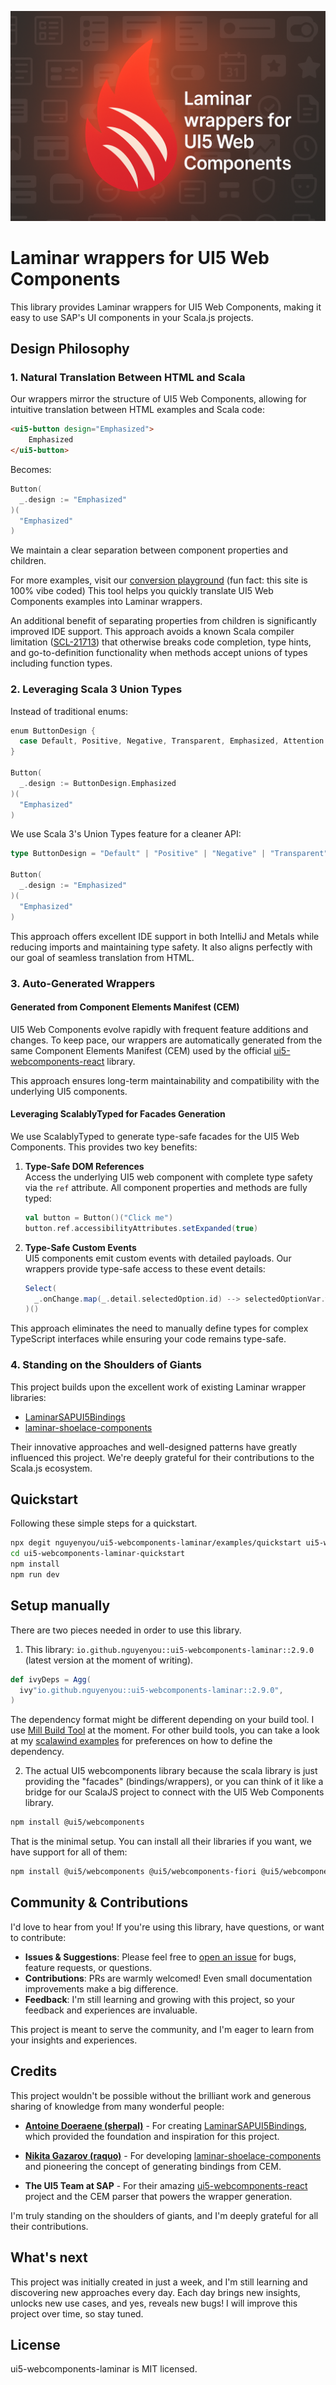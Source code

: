 <p align="center">
  <img src="https://raw.githubusercontent.com/nguyenyou/ui5-webcomponents-laminar/main/.github/assets/banner.png" alt="Laminar wrappers for UI5 Web Components">
</p>

# Laminar wrappers for UI5 Web Components

This library provides Laminar wrappers for UI5 Web Components, making it easy to use SAP's UI components in your Scala.js projects.

## Design Philosophy

### 1. Natural Translation Between HTML and Scala

Our wrappers mirror the structure of UI5 Web Components, allowing for intuitive translation between HTML examples and Scala code:

```html
<ui5-button design="Emphasized">
    Emphasized
</ui5-button>
```

Becomes:

```scala
Button(
  _.design := "Emphasized"
)(
  "Emphasized"
)
```

We maintain a clear separation between component properties and children.

For more examples, visit our [conversion playground](https://ui5webcomponents-to-laminar.vercel.app/) (fun fact: this site is 100% vibe coded) This tool helps you quickly translate UI5 Web Components examples into Laminar wrappers.

An additional benefit of separating properties from children is significantly improved IDE support. This approach avoids a known Scala compiler limitation ([SCL-21713](https://youtrack.jetbrains.com/issue/SCL-21713/Method-accepting-a-union-of-types-that-includes-a-Function-type-problems-with-go-to-definition-type-hints-and-autocomplete-Scala)) that otherwise breaks code completion, type hints, and go-to-definition functionality when methods accept unions of types including function types.

### 2. Leveraging Scala 3 Union Types

Instead of traditional enums:

```scala
enum ButtonDesign {
  case Default, Positive, Negative, Transparent, Emphasized, Attention
}

Button(
  _.design := ButtonDesign.Emphasized
)(
  "Emphasized"
)
```

We use Scala 3's Union Types feature for a cleaner API:

```scala
type ButtonDesign = "Default" | "Positive" | "Negative" | "Transparent" | "Emphasized" | "Attention"

Button(
  _.design := "Emphasized"
)(
  "Emphasized"
)
```

This approach offers excellent IDE support in both IntelliJ and Metals while reducing imports and maintaining type safety. It also aligns perfectly with our goal of seamless translation from HTML.

### 3. Auto-Generated Wrappers

#### Generated from Component Elements Manifest (CEM)

UI5 Web Components evolve rapidly with frequent feature additions and changes. To keep pace, our wrappers are automatically generated from the same Component Elements Manifest (CEM) used by the official [ui5-webcomponents-react](https://github.com/SAP/ui5-webcomponents-react) library.

This approach ensures long-term maintainability and compatibility with the underlying UI5 components.

#### Leveraging ScalablyTyped for Facades Generation

We use ScalablyTyped to generate type-safe facades for the UI5 Web Components. This provides two key benefits:

1. **Type-Safe DOM References**  
   Access the underlying UI5 web component with complete type safety via the `ref` attribute. All component properties and methods are fully typed:

   ```scala
   val button = Button()("Click me")
   button.ref.accessibilityAttributes.setExpanded(true)
   ```

2. **Type-Safe Custom Events**  
   UI5 components emit custom events with detailed payloads. Our wrappers provide type-safe access to these event details:

   ```scala
   Select(
     _.onChange.map(_.detail.selectedOption.id) --> selectedOptionVar.writer
   )()
   ```

This approach eliminates the need to manually define types for complex TypeScript interfaces while ensuring your code remains type-safe.

### 4. Standing on the Shoulders of Giants

This project builds upon the excellent work of existing Laminar wrapper libraries:

- [LaminarSAPUI5Bindings](https://github.com/sherpal/LaminarSAPUI5Bindings)
- [laminar-shoelace-components](https://github.com/raquo/laminar-shoelace-components)

Their innovative approaches and well-designed patterns have greatly influenced this project. We're deeply grateful for their contributions to the Scala.js ecosystem.

## Quickstart

Following these simple steps for a quickstart.

```sh
npx degit nguyenyou/ui5-webcomponents-laminar/examples/quickstart ui5-webcomponents-laminar-quickstart
cd ui5-webcomponents-laminar-quickstart
npm install
npm run dev
```

## Setup manually

There are two pieces needed in order to use this library.

1. This library: `io.github.nguyenyou::ui5-webcomponents-laminar::2.9.0` (latest version at the moment of writing).

```scala
def ivyDeps = Agg(
  ivy"io.github.nguyenyou::ui5-webcomponents-laminar::2.9.0",
)
```

The dependency format might be different depending on your build tool. I use [Mill Build Tool](https://github.com/com-lihaoyi/mill) at the moment. For other build tools, you can take a look at my [scalawind examples](https://github.com/nguyenyou/scalawind/tree/main/examples) for preferences on how to define the dependency.

2. The actual UI5 webcomponents library because the scala library is just providing the "facades" (bindings/wrappers), or you can think of it like a bridge for our ScalaJS project to connect with the UI5 Web Components library.

```sh
npm install @ui5/webcomponents
```

That is the minimal setup. You can install all their libraries if you want, we have support for all of them:

```sh
npm install @ui5/webcomponents @ui5/webcomponents-fiori @ui5/webcomponents-ai @ui5/webcomponents-compat
```

## Community & Contributions

I'd love to hear from you! If you're using this library, have questions, or want to contribute:

- **Issues & Suggestions**: Please feel free to [open an issue](https://github.com/nguyenyou/ui5-webcomponents-laminar/issues) for bugs, feature requests, or questions.
- **Contributions**: PRs are warmly welcomed! Even small documentation improvements make a big difference.
- **Feedback**: I'm still learning and growing with this project, so your feedback and experiences are invaluable.

This project is meant to serve the community, and I'm eager to learn from your insights and experiences.

## Credits

This project wouldn't be possible without the brilliant work and generous sharing of knowledge from many wonderful people:

- **[Antoine Doeraene (sherpal)](https://github.com/sherpal)** - For creating [LaminarSAPUI5Bindings](https://github.com/sherpal/LaminarSAPUI5Bindings), which provided the foundation and inspiration for this project.

- **[Nikita Gazarov (raquo)](https://github.com/raquo)** - For developing [laminar-shoelace-components](https://github.com/raquo/laminar-shoelace-components) and pioneering the concept of generating bindings from CEM.

- **The UI5 Team at SAP** - For their amazing [ui5-webcomponents-react](https://github.com/SAP/ui5-webcomponents-react) project and the CEM parser that powers the wrapper generation.

I'm truly standing on the shoulders of giants, and I'm deeply grateful for all their contributions.

## What's next

This project was initially created in just a week, and I'm still learning and discovering new approaches every day. Each day brings new insights, unlocks new use cases, and yes, reveals new bugs! I will improve this project over time, so stay tuned.

## License

ui5-webcomponents-laminar is MIT licensed.

